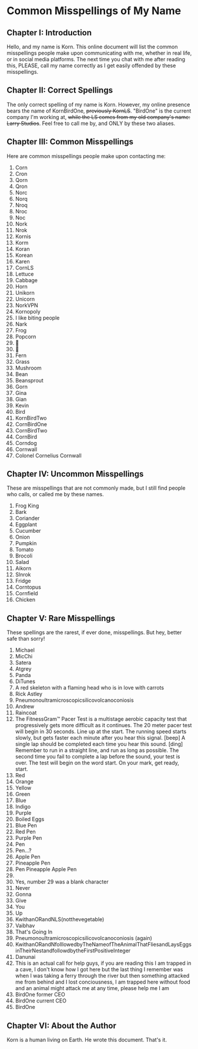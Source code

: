 # Common Misspellings of My Name

## Chapter I: Introduction
Hello, and my name is Korn. This online document will list the common misspellings people make upon communicating with me, whether in real life, or in social media platforms. The next time you chat with me after reading this, PLEASE, call my name correctly as I get easily offended by these misspellings.

## Chapter II: Correct Spellings
The only correct spelling of my name is Korn. However, my online presence bears the name of KornBirdOne, ~~previously KornLS~~. "BirdOne" is the current company I'm working at, ~~while the LS comes from my old company's name: Larry Studios~~. Feel free to call me by, and ONLY by these two aliases.

## Chapter III: Common Misspellings
Here are common misspellings people make upon contacting me:

1. Corn
2. Cron
3. Qorn
4. Qron
5. Norc
6. Norq
7. Nroq
8. Nroc
9. Noc
10. Nork
11. Nrok
12. Kornis
13. Korm
14. Koran
15. Korean
16. Karen
17. CornLS
18. Lettuce
19. Cabbage
20. Horn
21. Unikorn
22. Unicorn
23. NorkVPN
24. Kornopoly
25. I like biting people
26. Nark
27. Frog
28. Popcorn
29. 🌽
30. 🍿
31. Fern
32. Grass
33. Mushroom
34. Bean
35. Beansprout
36. Gorn
37. Gina
38. Gian
39. Kevin
40. Bird
41. KornBirdTwo
42. CornBirdOne
43. CornBirdTwo
44. CornBird
45. Corndog
46. Cornwall
47. Colonel Cornelius Cornwall

## Chapter IV: Uncommon Misspellings
These are misspellings that are not commonly made, but I still find people who calls, or called me by these names.

1. Frog King
2. Bark
3. Coriander
4. Eggplant
5. Cucumber
6. Onion
7. Pumpkin
8. Tomato
9. Brocoli
10. Salad
11. Aikorn
12. Slnrok
13. Fridge
14. Corntopus
15. Cornfield
16. Chicken

## Chapter V: Rare Misspellings
These spellings are the rarest, if ever done, misspellings. But hey, better safe than sorry!

1. Michael
2. MicChi
3. Satera
4. Atgrey
5. Panda
6. DiTunes
7. A red skeleton with a flaming head who is in love with carrots
8. Rick Astley
9. Pneumonoultramicroscopicsilicovolcanoconiosis
10. Andrew
11. Raincoat
12. The FitnessGram™ Pacer Test is a multistage aerobic capacity test that progressively gets more difficult as it continues. The 20 meter pacer test will begin in 30 seconds. Line up at the start. The running speed starts slowly, but gets faster each minute after you hear this signal. [beep] A single lap should be completed each time you hear this sound. [ding] Remember to run in a straight line, and run as long as possible. The second time you fail to complete a lap before the sound, your test is over. The test will begin on the word start. On your mark, get ready, start.
13. Red
14. Orange
15. Yellow
16. Green
17. Blue
18. Indigo
19. Purple
20. Boiled Eggs
21. Blue Pen
22. Red Pen
23. Purple Pen
24. Pen
25. Pen...?
26. Apple Pen
27. Pineapple Pen
28. Pen Pineapple Apple Pen
29. ⠀
30. Yes, number 29 was a blank character
31. Never
32. Gonna
33. Give
34. You
35. Up
36. KwithanORandNLS(notthevegetable)
37. Vaibhav
38. That's Going In
39. Pneumonoultramicroscopicsilicovolcanoconiosis (again)
40. KwithanORandNfolllowedbyTheNameofTheAnimalThatFliesandLaysEggsinTheirNestandfollowdbytheFirstPositiveInteger
41. Danunai
42. This is an actual call for help guys, if you are reading this I am trapped in a cave, I don't know how I got here but the last thing I remember was when I was taking a ferry through the river but then something attacked me from behind and I lost conciousness, I am trapped here without food and an animal might attack me at any time, please help me I am
43. BirdOne former CEO
44. BirdOne current CEO
45. BirdOne

## Chapter VI: About the Author
Korn is a human living on Earth. He wrote this document. That's it.

